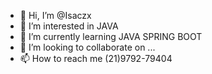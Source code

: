 - 👋 Hi, I’m @Isaczx
- 👀 I’m interested in JAVA
- 🌱 I’m currently learning JAVA SPRING BOOT
- 💞️ I’m looking to collaborate on ...
- 📫 How to reach me (21)9792-79404

<!---
Isaczx/Isaczx is a ✨ special ✨ repository because its `README.md` (this file) appears on your GitHub profile.
You can click the Preview link to take a look at your changes.
--->
